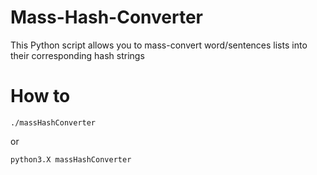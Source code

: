 # Mass-Hash-Converter

This Python script allows you to mass-convert word/sentences lists into their corresponding hash strings

# How to

  ```
  ./massHashConverter
  ```
  or
  ```
  python3.X massHashConverter
  ```
